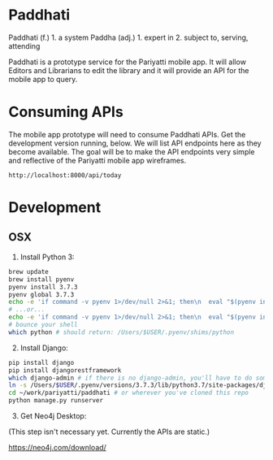 

# Paddhati #

Paddhati (f.) 1. a system
Paddha (adj.) 1. expert in 2. subject to, serving, attending

Paddhati is a prototype service for the Pariyatti mobile app. It will allow Editors and Librarians to
edit the library and it will provide an API for the mobile app to query.


# Consuming APIs #

The mobile app prototype will need to consume Paddhati APIs. Get the development version running, below. 
We will list API endpoints here as they become available. The goal will be to make the API endpoints very 
simple and reflective of the Pariyatti mobile app wireframes.

```
http://localhost:8000/api/today
```


# Development #

## OSX ##

1. Install Python 3:

```sh
brew update
brew install pyenv
pyenv install 3.7.3
pyenv global 3.7.3
echo -e 'if command -v pyenv 1>/dev/null 2>&1; then\n  eval "$(pyenv init -)"\nfi' >> ~/.zshrc
# ...or...
echo -e 'if command -v pyenv 1>/dev/null 2>&1; then\n  eval "$(pyenv init -)"\nfi' >> ~/.bash_profile
# bounce your shell
which python # should return: /Users/$USER/.pyenv/shims/python
```

2. Install Django:

```sh
pip install django
pip install djangorestframework
which django-admin # if there is no django-admin, you'll have to do something like this:
ln -s /Users/$USER/.pyenv/versions/3.7.3/lib/python3.7/site-packages/django/bin/django-admin.py /usr/local/bin/django-admin
cd ~/work/pariyatti/paddhati # or wherever you've cloned this repo
python manage.py runserver
```

3. Get Neo4j Desktop:

(This step isn't necessary yet. Currently the APIs are static.)

https://neo4j.com/download/
